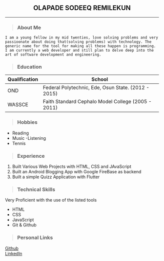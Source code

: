 ## <center>OLAPADE SODEEQ REMILEKUN</center>

---

> ### **About Me**

    I am a young fellow in my mid twenties, love solving problems and very passioonate about doing that(solving problems) with technology. The generic name for the tool for making all these happen is programming. I am currently a web developer and still plan to delve deep into the art of software development and engineering.

> ### **Education**

| Qualification | School                                              |
| ------------- | --------------------------------------------------- |
| OND           | Federal Polytechnic, Ede, Osun State. (2012 - 2015) |
| WASSCE        | Faith Standard Cephalo Model College (2005 - 2011)  |

> ### **Hobbies**

- Reading
- Music -Listening
- Tennis

> ### **Experience**

1. Built Various Web Projects with HTML, CSS and JAvaScript
2. Built an Android Blogging App with Google FireBase as backend
3. Built a simple Quizz Application with Flutter

> ### **Technical Skills**

Very Proficient with the use of the listed tools

- HTML
- CSS
- JavaScript
- Git & Github

> ### **Personal Links**

[Github](https://github.com/sodeeqOlapade)  
[LinkedIn](linkedin.com/in/olapadesodeeq)
